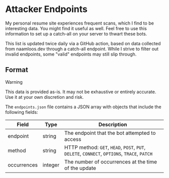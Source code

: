 # Attacker Endpoints

My personal resume site experiences frequent scans, which I find to be interesting data. You might find it useful as well. Feel free to use this information to set up a catch-all on your server to thwart these bots.

This list is updated twice daily via a GitHub action, based on data collected from naamloos.dev through a catch-all endpoint. While I strive to filter out invalid endpoints, some "valid" endpoints may still slip through.

## Format

> [!WARNING]
> This data is provided as-is. It may not be exhaustive or entirely accurate. Use it at your own discretion and risk.

The `endpoints.json` file contains a JSON array with objects that include the following fields:

| Field      | Type    | Description                                                   |
|------------|---------|---------------------------------------------------------------|
| endpoint   | string  | The endpoint that the bot attempted to access                 |
| method     | string  | HTTP method: `GET`, `HEAD`, `POST`, `PUT`, `DELETE`, `CONNECT`, `OPTIONS`, `TRACE`, `PATCH` |
| occurrences | integer | The number of occurrences at the time of the update           |
